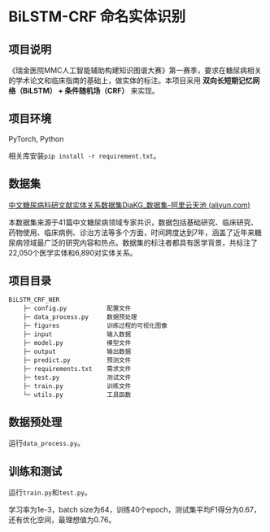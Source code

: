 # BiLSTM-CRF 命名实体识别

## 项目说明

《瑞金医院MMC人工智能辅助构建知识图谱大赛》第一赛季，要求在糖尿病相关的学术论文和临床指南的基础上，做实体的标注。本项目采用 <b>双向长短期记忆网络（BiLSTM） + 条件随机场（CRF）</b> 来实现。

## 项目环境

PyTorch, Python

相关库安装`pip install -r requirement.txt`。

## 数据集

[中文糖尿病科研文献实体关系数据集DiaKG_数据集-阿里云天池 (aliyun.com)](https://tianchi.aliyun.com/dataset/88836)

本数据集来源于41篇中文糖尿病领域专家共识，数据包括基础研究、临床研究、药物使用、临床病例、诊治方法等多个方面，时间跨度达到7年，涵盖了近年来糖尿病领域最广泛的研究内容和热点。数据集的标注者都具有医学背景，共标注了22,050个医学实体和6,890对实体关系。

## 项目目录

```
BiLSTM_CRF_NER
    ├─ config.py           配置文件
    ├─ data_process.py     数据预处理
    ├─ figures             训练过程的可视化图像
    ├─ input               输入数据
    ├─ model.py            模型文件
    ├─ output              输出数据
    ├─ predict.py          预测文件
    ├─ requirements.txt    需求文件
    ├─ test.py             测试文件
    ├─ train.py            训练文件
    └─ utils.py            工具函数
```

## 数据预处理

运行`data_process.py`。

## 训练和测试

运行`train.py`和`test.py`。

学习率为1e-3，batch size为64，训练40个epoch，测试集平均F1得分为0.67，还有优化空间，最理想值为0.76。

